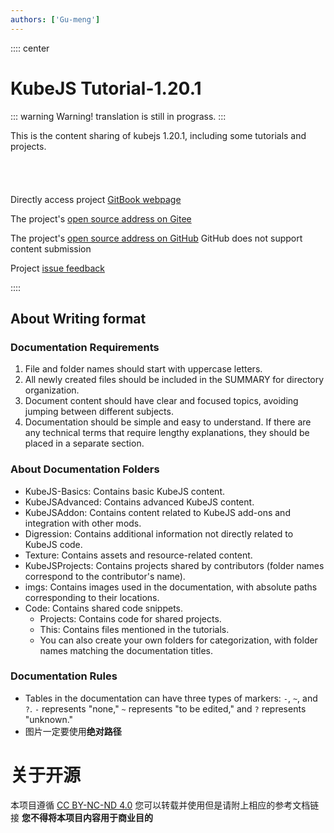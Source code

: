 ```yaml
---
authors: ['Gu-meng']
---
```

:::: center
# KubeJS Tutorial-1.20.1

::: warning Warning!
translation is still in prograss.
:::

This is the content sharing of kubejs 1.20.1, including some tutorials and projects.

<ClientOnly>
  <div class="responsive-container">
    <VPTeamMembers size="medium" :members="members" />
  </div>
</ClientOnly>

Directly access project [GitBook webpage](https://gumeng.gitbook.io/kubejs-jiao-cheng-1.20.1)

The project's [open source address on Gitee](https://gitee.com/gumengmengs/kubejs-course)

The project's [open source address on GitHub](https://github.com/Gu-meng/kubejs-course) GitHub does not support content submission

<!-- ::: info Repository Activity
<div style="display: flex; justify-content: center;">
<commitsCounter
  username="Gu-meng"
  repoName="kubejs-course"
  :daysToFetch="90"
/>
</div>
::: -->

Project [issue feedback](https://gitee.com/gumengmengs/kubejs-course/issues/new/choose)

::::

## About Writing format
### Documentation Requirements
1. File and folder names should start with uppercase letters.
2. All newly created files should be included in the SUMMARY for directory organization.
3. Document content should have clear and focused topics, avoiding jumping between different subjects.
4. Documentation should be simple and easy to understand. If there are any technical terms that require lengthy explanations, they should be placed in a separate section.

### About Documentation Folders
* KubeJS-Basics: Contains basic KubeJS content.
* KubeJSAdvanced: Contains advanced KubeJS content.
* KubeJSAddon: Contains content related to KubeJS add-ons and integration with other mods.
* Digression: Contains additional information not directly related to KubeJS code.
* Texture: Contains assets and resource-related content.
* KubeJSProjects: Contains projects shared by contributors (folder names correspond to the contributor's name).
* imgs: Contains images used in the documentation, with absolute paths corresponding to their locations.
* Code: Contains shared code snippets.
  * Projects: Contains code for shared projects.
  * This: Contains files mentioned in the tutorials.
  * You can also create your own folders for categorization, with folder names matching the documentation titles.

### Documentation Rules
* Tables in the documentation can have three types of markers: `-`, `~`, and `?`. `-` represents "none," `~` represents "to be edited," and `?` represents "unknown."
* 图片一定要使用**绝对路径**
# 关于开源
本项目遵循 [CC BY-NC-ND 4.0](https://creativecommons.org/licenses/by-nc-sa/4.0/deed.en)
您可以转载并使用但是请附上相应的参考文档链接
**您不得将本项目内容用于商业目的**

<script setup>
import { VPTeamMembers } from 'vitepress/theme'

const members = [
  {
    avatar: 'https://www.github.com/Gu-meng.png',
    name: 'Gumeng',
    title: 'Maintainer of Original Documentation',
    links: [
      { icon: 'github', link: 'https://github.com/Gu-meng' },
      { icon: {
        svg: '<svg t="1725476092474" class="icon" viewBox="0 0 1129 1024" version="1.1" xmlns="http://www.w3.org/2000/svg" p-id="4271" width="200" height="200"><path d="M234.909 9.656a80.468 80.468 0 0 1 68.398 0 167.374 167.374 0 0 1 41.843 30.578l160.937 140.82h115.07l160.936-140.82a168.983 168.983 0 0 1 41.843-30.578A80.468 80.468 0 0 1 930.96 76.445a80.468 80.468 0 0 1-17.703 53.914 449.818 449.818 0 0 1-35.406 32.187 232.553 232.553 0 0 1-22.531 18.508h100.585a170.593 170.593 0 0 1 118.289 53.109 171.397 171.397 0 0 1 53.914 118.288v462.693a325.897 325.897 0 0 1-4.024 70.007 178.64 178.64 0 0 1-80.468 112.656 173.007 173.007 0 0 1-92.539 25.75h-738.7a341.186 341.186 0 0 1-72.421-4.024A177.835 177.835 0 0 1 28.91 939.065a172.202 172.202 0 0 1-27.36-92.539V388.662a360.498 360.498 0 0 1 0-66.789A177.03 177.03 0 0 1 162.487 178.64h105.414c-16.899-12.07-31.383-26.555-46.672-39.43a80.468 80.468 0 0 1-25.75-65.984 80.468 80.468 0 0 1 39.43-63.57M216.4 321.873a80.468 80.468 0 0 0-63.57 57.937 108.632 108.632 0 0 0 0 30.578v380.615a80.468 80.468 0 0 0 55.523 80.469 106.218 106.218 0 0 0 34.601 5.632h654.208a80.468 80.468 0 0 0 76.444-47.476 112.656 112.656 0 0 0 8.047-53.109v-354.06a135.187 135.187 0 0 0 0-38.625 80.468 80.468 0 0 0-52.304-54.719 129.554 129.554 0 0 0-49.89-7.242H254.22a268.764 268.764 0 0 0-37.82 0z m0 0" fill="#20B0E3" p-id="4272"></path><path d="M348.369 447.404a80.468 80.468 0 0 1 55.523 18.507 80.468 80.468 0 0 1 28.164 59.547v80.468a80.468 80.468 0 0 1-16.094 51.5 80.468 80.468 0 0 1-131.968-9.656 104.609 104.609 0 0 1-10.46-54.719v-80.468a80.468 80.468 0 0 1 70.007-67.593z m416.02 0a80.468 80.468 0 0 1 86.102 75.64v80.468a94.148 94.148 0 0 1-12.07 53.11 80.468 80.468 0 0 1-132.773 0 95.757 95.757 0 0 1-12.875-57.133V519.02a80.468 80.468 0 0 1 70.007-70.812z m0 0" fill="#20B0E3" p-id="4273"></path></svg>'
      }, link: 'https://space.bilibili.com/16632546' },
      { icon: {
          svg: '<svg t="1725435852282" class="icon" viewBox="0 0 1024 1024" version="1.1" xmlns="http://www.w3.org/2000/svg" p-id="5271" width="200" height="200"><path d="M512 1000.12c-268.466 0-488.12-219.654-488.12-488.12S243.533 23.88 512 23.88 1000.12 243.533 1000.12 512 780.467 1000.12 512 1000.12z m247.111-543.034H481.492c-12.203 0-24.406 12.203-24.406 24.406v61.016c0 12.203 12.203 24.406 24.406 24.406h167.792c12.203 0 24.406 12.203 24.406 24.406v12.203c0 39.66-33.558 73.218-73.218 73.218H371.665c-12.203 0-24.406-12.203-24.406-24.406V420.477c0-39.66 33.559-73.218 73.218-73.218h338.634c12.203 0 24.406-12.203 24.406-24.406v-61.015c0-12.203-12.203-24.406-24.406-24.406H420.477c-100.675 0-179.994 82.37-179.994 179.995V756.06c0 12.203 12.203 24.406 24.406 24.406h356.938c88.472 0 161.69-73.218 161.69-161.69V481.492c0-12.203-12.203-24.406-24.406-24.406z" fill="#C71D23" p-id="5272"></path></svg>'
        }, link: 'https://gitee.com/gumengmengs' }
    ]
  },
  {
    avatar: 'https://www.github.com/CrychicTeam.png',
    name: 'CrychicTeam',
    title: 'Maintainer of Third-Party Documentation',
    links: [
      { icon: 'github', link: 'https://github.com/CrychicTeam' },
      // { icon: {
      //   svg: '<svg t="1725476092474" class="icon" viewBox="0 0 1129 1024" version="1.1" xmlns="http://www.w3.org/2000/svg" p-id="4271" width="200" height="200"><path d="M234.909 9.656a80.468 80.468 0 0 1 68.398 0 167.374 167.374 0 0 1 41.843 30.578l160.937 140.82h115.07l160.936-140.82a168.983 168.983 0 0 1 41.843-30.578A80.468 80.468 0 0 1 930.96 76.445a80.468 80.468 0 0 1-17.703 53.914 449.818 449.818 0 0 1-35.406 32.187 232.553 232.553 0 0 1-22.531 18.508h100.585a170.593 170.593 0 0 1 118.289 53.109 171.397 171.397 0 0 1 53.914 118.288v462.693a325.897 325.897 0 0 1-4.024 70.007 178.64 178.64 0 0 1-80.468 112.656 173.007 173.007 0 0 1-92.539 25.75h-738.7a341.186 341.186 0 0 1-72.421-4.024A177.835 177.835 0 0 1 28.91 939.065a172.202 172.202 0 0 1-27.36-92.539V388.662a360.498 360.498 0 0 1 0-66.789A177.03 177.03 0 0 1 162.487 178.64h105.414c-16.899-12.07-31.383-26.555-46.672-39.43a80.468 80.468 0 0 1-25.75-65.984 80.468 80.468 0 0 1 39.43-63.57M216.4 321.873a80.468 80.468 0 0 0-63.57 57.937 108.632 108.632 0 0 0 0 30.578v380.615a80.468 80.468 0 0 0 55.523 80.469 106.218 106.218 0 0 0 34.601 5.632h654.208a80.468 80.468 0 0 0 76.444-47.476 112.656 112.656 0 0 0 8.047-53.109v-354.06a135.187 135.187 0 0 0 0-38.625 80.468 80.468 0 0 0-52.304-54.719 129.554 129.554 0 0 0-49.89-7.242H254.22a268.764 268.764 0 0 0-37.82 0z m0 0" fill="#20B0E3" p-id="4272"></path><path d="M348.369 447.404a80.468 80.468 0 0 1 55.523 18.507 80.468 80.468 0 0 1 28.164 59.547v80.468a80.468 80.468 0 0 1-16.094 51.5 80.468 80.468 0 0 1-131.968-9.656 104.609 104.609 0 0 1-10.46-54.719v-80.468a80.468 80.468 0 0 1 70.007-67.593z m416.02 0a80.468 80.468 0 0 1 86.102 75.64v80.468a94.148 94.148 0 0 1-12.07 53.11 80.468 80.468 0 0 1-132.773 0 95.757 95.757 0 0 1-12.875-57.133V519.02a80.468 80.468 0 0 1 70.007-70.812z m0 0" fill="#20B0E3" p-id="4273"></path></svg>'
      // }, link: 'https://space.bilibili.com/16632546' },
      { icon: {
          svg: '<svg t="1725435852282" class="icon" viewBox="0 0 1024 1024" version="1.1" xmlns="http://www.w3.org/2000/svg" p-id="5271" width="200" height="200"><path d="M512 1000.12c-268.466 0-488.12-219.654-488.12-488.12S243.533 23.88 512 23.88 1000.12 243.533 1000.12 512 780.467 1000.12 512 1000.12z m247.111-543.034H481.492c-12.203 0-24.406 12.203-24.406 24.406v61.016c0 12.203 12.203 24.406 24.406 24.406h167.792c12.203 0 24.406 12.203 24.406 24.406v12.203c0 39.66-33.558 73.218-73.218 73.218H371.665c-12.203 0-24.406-12.203-24.406-24.406V420.477c0-39.66 33.559-73.218 73.218-73.218h338.634c12.203 0 24.406-12.203 24.406-24.406v-61.015c0-12.203-12.203-24.406-24.406-24.406H420.477c-100.675 0-179.994 82.37-179.994 179.995V756.06c0 12.203 12.203 24.406 24.406 24.406h356.938c88.472 0 161.69-73.218 161.69-161.69V481.492c0-12.203-12.203-24.406-24.406-24.406z" fill="#C71D23" p-id="5272"></path></svg>'
        }, link: 'https://gitee.com/CrychicTeam' }
    ]
  },
]
</script>

<style>
.responsive-container {
  display: flex;
  justify-content: center;
  flex-wrap: wrap;
  gap: 16px;
  max-width: 1200px;
  margin: 0 auto;
  padding: 20px;
}

.responsive-container > * {
  flex: 1 1 calc(33.3333% - 16px);
  min-width: 200px;
  box-sizing: border-box;
}

@media (max-width: 1024px) {
  .responsive-container > * {
    flex: 1 1 calc(50% - 16px);
  }
}

@media (max-width: 768px) {
  .responsive-container > * {
    flex: 1 1 100%;
  }
}
</style>